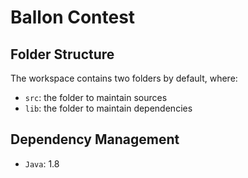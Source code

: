 # Ballon Contest

## Folder Structure

The workspace contains two folders by default, where:

- `src`: the folder to maintain sources
- `lib`: the folder to maintain dependencies

## Dependency Management
- `Java`: 1.8
